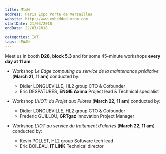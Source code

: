 ```yaml
---
title: MtoM
address: Paris Expo Porte de Versailles
website: http://www.embedded-mtom.com
startDate: 21/03/2018
endDate: 22/03/2018

categories: IoT
tags: LPWAN
---
```


Meet us in booth **D28**, **block 5.3** and for some 45-minute workshops **every day at 11 am**:

- Workshop *Le Edge computing au service de la maintenance prédictive* (__March 21, 11 am__) conducted by:
    - Didier LONGUEVILLE, HL2 group CTO & Cofounder
    - Eric DESPATURES, **ENGIE Axima** Project lead & Technical specialist

- Workshop *L'IIOT: du Projet aux Pilotes* (__March 22, 11 am__) conducted by:
    - Didier LONGUEVILLE, HL2 group CTO & Cofounder
    - Frederic GUILLOU, **GRTgaz** Innovation Project Manager

- Workshop *L'IOT au service du traitement d'alertes* (__March 22, 11 am__) conducted by:
    - Kevin POLLET, HL2 group Software tech lead
    - Eric BOILEAU, **IT LINK** Technical director